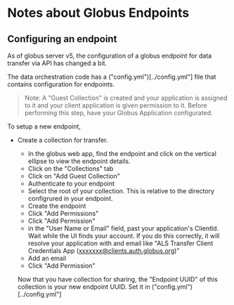 # Notes about Globus Endpoints

## Configuring an endpoint
As of globus server v5, the configuration of a globus endpoint for data transfer via API has changed a bit.

The data orchestration code has a ("config.yml")[../config.yml"] file that contains configuration for endpoints.

 > Note: A "Guest Collection" is created and your application is assigned to it and your client application is given permission to it. Before performing this step, have your Globus Application configurated.

To setup a new endpoint,
* Create a collection for transfer.
  * In the globus web app, find the endpoint and click on the vertical ellipse to view the endpoint details.
  * Click on the "Collections" tab
  * Click on "Add Guest Collection"
  * Authenticate to your endpoint
  * Select the root of your collection. This is relative to the directory configrured in your endpoint.
  * Create the endpoint
  * Click "Add Permissions"
  * Click "Add Permission"
  * in the "User Name or Email" field, past your application's ClientId. Wait while the UI finds your account. If you do this correctly, it will resolve your application with and email like "ALS Transfer Client Credentials App (xxxxxxx@clients.auth.globus.org)"
  * Add an email
  * Click "Add Permission"

  Now that you have collection for sharing, the "Endpoint UUID" of this collection is your new endpoint UUID. Set it in ("config.yml")[../config.yml"]




